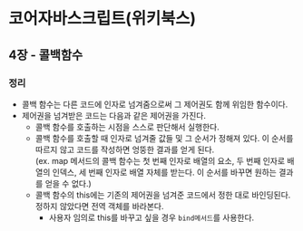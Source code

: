 # 코어자바스크립트(위키북스)


## 4장 - 콜백함수

### 정리
* 콜백 함수는 다른 코드에 인자로 넘겨줌으로써 그 제어권도 함께 위임한 함수이다.
* 제어권을 넘겨받은 코드는 다음과 같은 제어권을 가진다.
    *   콜백 함수를 호출하는 시점을 스스로 판단해서 실행한다.
    *   콜백 함수를 호출할 때 인자로 넘겨줄 값들 및 그 순서가 정해져 있다. 이  순서를 따르지 않고 코드를 작성하면 엉뚱한 결과를 얻게 된다.  
    (ex. map 메서드의 콜백 함수는 첫 번째 인자로 배열의 요소, 두 번째 인자로 배열의 인덱스, 세 번째 인자로 배열 자체를 받는다. 이 순서를 바꾸면 원하는 결과를 얻을 수 없다.)   
    *   콜백 함수의 this에는 기존의 제어권을 넘겨준 코드에서 정한 대로 바인딩된다. 정하지 않았다면 전역 객체를 바라본다. 
        *   사용자 임의로 this를 바꾸고 싶을 경우 ```bind메서드```를 사용한다.


